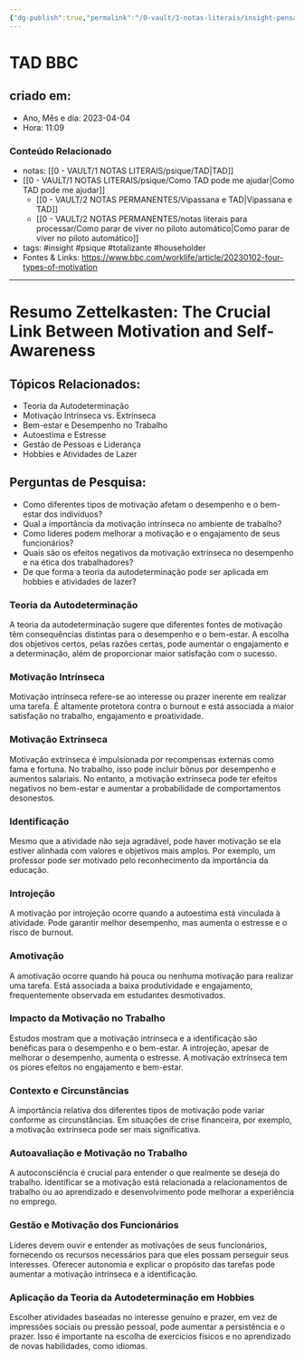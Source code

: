 ```yaml
---
{"dg-publish":true,"permalink":"/0-vault/1-notas-literais/insight-pensamento-e-meditacao/o-link-crucial-entre-motivacao-e-auto-consciencia/","tags":["insight","psique","totalizante","householder"],"dgHomeLink":true,"dgShowLocalGraph":true,"dgShowFileTree":true,"dgEnableSearch":true,"noteIcon":""}
---
```


# TAD BBC

## criado em: 
-  Ano, Mês e dia: 2023-04-04
- Hora: 11:09

### Conteúdo Relacionado
- notas: [[0 - VAULT/1 NOTAS LITERAIS/psique/TAD\|TAD]]
- [[0 - VAULT/1 NOTAS LITERAIS/psique/Como TAD pode me ajudar\|Como TAD pode me ajudar]]
	- [[0 - VAULT/2 NOTAS PERMANENTES/Vipassana e TAD\|Vipassana e TAD]]
	- [[0 - VAULT/2 NOTAS PERMANENTES/notas literais para processar/Como parar de viver no piloto automático\|Como parar de viver no piloto automático]]
- tags: #insight #psique #totalizante #householder
- Fontes & Links:  https://www.bbc.com/worklife/article/20230102-four-types-of-motivation
---
# Resumo Zettelkasten: The Crucial Link Between Motivation and Self-Awareness

## Tópicos Relacionados:
- Teoria da Autodeterminação
- Motivação Intrínseca vs. Extrínseca
- Bem-estar e Desempenho no Trabalho
- Autoestima e Estresse
- Gestão de Pessoas e Liderança
- Hobbies e Atividades de Lazer

## Perguntas de Pesquisa:
- Como diferentes tipos de motivação afetam o desempenho e o bem-estar dos indivíduos?
- Qual a importância da motivação intrínseca no ambiente de trabalho?
- Como líderes podem melhorar a motivação e o engajamento de seus funcionários?
- Quais são os efeitos negativos da motivação extrínseca no desempenho e na ética dos trabalhadores?
- De que forma a teoria da autodeterminação pode ser aplicada em hobbies e atividades de lazer?

### **Teoria da Autodeterminação**
A teoria da autodeterminação sugere que diferentes fontes de motivação têm consequências distintas para o desempenho e o bem-estar. A escolha dos objetivos certos, pelas razões certas, pode aumentar o engajamento e a determinação, além de proporcionar maior satisfação com o sucesso.

### **Motivação Intrínseca**
Motivação intrínseca refere-se ao interesse ou prazer inerente em realizar uma tarefa. É altamente protetora contra o burnout e está associada a maior satisfação no trabalho, engajamento e proatividade.

### **Motivação Extrínseca**
Motivação extrínseca é impulsionada por recompensas externas como fama e fortuna. No trabalho, isso pode incluir bônus por desempenho e aumentos salariais. No entanto, a motivação extrínseca pode ter efeitos negativos no bem-estar e aumentar a probabilidade de comportamentos desonestos.

### **Identificação**
Mesmo que a atividade não seja agradável, pode haver motivação se ela estiver alinhada com valores e objetivos mais amplos. Por exemplo, um professor pode ser motivado pelo reconhecimento da importância da educação.

### **Introjeção**
A motivação por introjeção ocorre quando a autoestima está vinculada à atividade. Pode garantir melhor desempenho, mas aumenta o estresse e o risco de burnout.

### **Amotivação**
A amotivação ocorre quando há pouca ou nenhuma motivação para realizar uma tarefa. Está associada a baixa produtividade e engajamento, frequentemente observada em estudantes desmotivados.

### **Impacto da Motivação no Trabalho**
Estudos mostram que a motivação intrínseca e a identificação são benéficas para o desempenho e o bem-estar. A introjeção, apesar de melhorar o desempenho, aumenta o estresse. A motivação extrínseca tem os piores efeitos no engajamento e bem-estar.

### **Contexto e Circunstâncias**
A importância relativa dos diferentes tipos de motivação pode variar conforme as circunstâncias. Em situações de crise financeira, por exemplo, a motivação extrínseca pode ser mais significativa.

### **Autoavaliação e Motivação no Trabalho**
A autoconsciência é crucial para entender o que realmente se deseja do trabalho. Identificar se a motivação está relacionada a relacionamentos de trabalho ou ao aprendizado e desenvolvimento pode melhorar a experiência no emprego.

### **Gestão e Motivação dos Funcionários**
Líderes devem ouvir e entender as motivações de seus funcionários, fornecendo os recursos necessários para que eles possam perseguir seus interesses. Oferecer autonomia e explicar o propósito das tarefas pode aumentar a motivação intrínseca e a identificação.

### **Aplicação da Teoria da Autodeterminação em Hobbies**
Escolher atividades baseadas no interesse genuíno e prazer, em vez de impressões sociais ou pressão pessoal, pode aumentar a persistência e o prazer. Isso é importante na escolha de exercícios físicos e no aprendizado de novas habilidades, como idiomas.